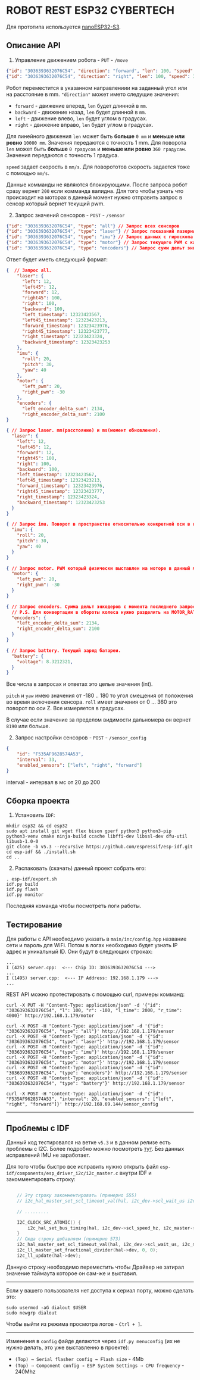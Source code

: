 # ROBOT REST ESP32 CYBERTECH

Для прототипа используется [nanoESP32-S3](https://github.com/wuxx/nanoESP32-S3/tree/master).

## Описание API

1) Управление движением робота - `PUT` - `/move`

```json
{"id": "3036393632076C54", "direction": "forward", "len": 100, "speed": 30}
{"id": "3036393632076C54", "direction": "right", "len": 100, "speed": 30}
```

Робот переместится в указанном направлениии на заданный угол или на расстояние в mm. `"direction"` может името следущие значения:

- `forward` - движение вперед, `len` будет длинной в `mm`.
- `backward` - движение назад, `len` будет длинной в `mm`.
- `left` - движение влево, `len` будет углом в градусах.
- `right` - движение вправо, `len` будет углом в градусах.

Для линейного движения `len` может быть **больше** `0 mm` и **меньше или ровно** `10000 mm`. Значения передаются с точность 1 mm.
Для поворота `len` может быть **больше** `0 градусов` и **меньше или ровно** `360 градусам`. Значения передаются с точность 1 градуса.

`speed` задает скорость в `mm/s`. Для поворототов скорость задается тоже с помощью `mm/s`.

Данные комманды не являются блокирующими. После запроса робот сразу вернет `200` если комманда валидна. Для того чтобы узнать что происходит на моторах в данный момент нужно отправить запрос в сенсор который вернет текущий pwm.

2) Запрос значений сенсоров - `POST` - `/sensor`

```json
{"id": "3036393632076C54", "type": "all"} // Запрос всех сенсоров
{"id": "3036393632076C54", "type": "laser"} // Запрос показаний лазерных сенсоров
{"id": "3036393632076C54", "type": "imu"} // Запрос данных с гироскопа
{"id": "3036393632076C54", "type": "motor"} // Запрос текущего PWM с каждого из моторов
{"id": "3036393632076C54", "type": "encoders"} // Запрос сумм дельт энкодеров с момента последнего запроса
```

Ответ будет иметь следующий формат:

```json
{  // Запрос all.
    "laser": {
      "left": 12, 
      "left45": 12,
      "forward": 12,
      "right45": 100, 
      "right": 100, 
      "backward": 100,
      "left_timestamp": 12323423567,
      "left45_timestamp": 12323423213,
      "forward_timestamp": 12323423976,
      "right45_timestamp": 12323423777,
      "right_timestamp": 12323423324,
      "backward_timestamp": 12323423253
    }, 
    "imu": {
      "roll": 20,
      "pitch": 30,
      "yaw": 40
    },
    "motor": {
      "left_pwm": 20, 
      "right_pwm": -30
    },
    "encoders": {
      "left_encoder_delta_sum": 2134,
      "right_encoder_delta_sum": 2100
}
```
```json
{ // Запрос laser. mm(расстояние) и ms(момент обновления).
  "laser": {
    "left": 12,
    "left45": 12,
    "forward": 12,
    "right45": 100,
    "right": 100,
    "backward": 100,
    "left_timestamp": 12323423567,
    "left45_timestamp": 12323423213,
    "forward_timestamp": 12323423976,
    "right45_timestamp": 12323423777,
    "right_timestamp": 12323423324,
    "backward_timestamp": 12323423253
  }
}
```
```json
{ // Запрос imu. Поворот в пространстве относительно конкретной оси в градусах.
  "imu": {
    "roll": 20,
    "pitch": 30, 
    "yaw": 40
  }
}
```
```json
{ // Запрос motor. PWM который физически выставлен на моторе в данный момент
  "motor": {
    "left_pwm": 20,
    "right_pwm": -30
  }
} 
```
```json
{ // Запрос encoders. Cумма дельт энкодеров с момента последнего запроса. 
  // P.S. Для конвертации в обороты колеса нужно разделить на MOTOR_RATIO(280)
  "encoders": {
    "left_encoder_delta_sum": 2134,
    "right_encoder_delta_sum": 2100
  }
} 
```
```json
{ // Запрос battery. Текущий заряд батареи. 
  "battery": {
    "voltage": 8.3212321,
  }
} 
```

Все числа в запросах и ответах это целые значения (int).

`pitch` и `yaw` имею значения от -180 .. 180 то угол смещения от положения во время включения сенсора. `roll` имеет значения от 0 ... 360 это поворот по оси Z. Все измеряется в градусах.

В случае если значение за пределом видимости дальномера он вернет `8190` или больше.

2) Запрос настройки сенсоров - `POST` - `/sensor_config`

```json
{
    "id": "F535AF9628574A53",
    "interval": 33,
    "enabled_sensors": ["left", "right", "forward"]
}
```
interval - интервал в мс от 20 до 200

## Сборка проекта

1) Установить `IDF`:

```shell
mkdir esp32 && cd esp32
sudo apt install git wget flex bison gperf python3 python3-pip python3-venv cmake ninja-build ccache libffi-dev libssl-dev dfu-util libusb-1.0-0
git clone -b v5.3 --recursive https://github.com/espressif/esp-idf.git
cd esp-idf && ./install.sh
cd ..
```

2) Распаковать (скачать) данный проект собрать его:

```shell
. esp-idf/export.sh
idf.py build
idf.py flash
idf.py monitor 
```

Последняя команда чтобы посмотреть логи работы.

## Тестирование

Для работы с API необходимо указать в `main/inc/config.hpp` название сети и пароль для WiFi. Потом в логах необходимо будет узнать IP адрес и уникальный ID. Они будут в следующих строках:

```
...
I (425) server.cpp:  <--- Chip ID: 3036393632076C54 ---> 
...
I (1495) server.cpp:  <--- IP Address: 192.168.1.179 ---> 
...
```

REST API можно протестировать с помощью curl, примеры комманд:

```shell
curl -X PUT -H "Content-Type: application/json" -d '{"id": "3036393632076C54", "l": 100, "r": -100, "l_time": 2000, "r_time": 4000}' http://192.168.1.179/motor

curl -X POST -H "Content-Type: application/json" -d '{"id": "3036393632076C54", "type": "all"}' http://192.168.1.179/sensor
curl -X POST -H "Content-Type: application/json" -d '{"id": "3036393632076C54", "type": "laser"}' http://192.168.1.179/sensor
curl -X POST -H "Content-Type: application/json" -d '{"id": "3036393632076C54", "type": "imu"}' http://192.168.1.179/sensor
curl -X POST -H "Content-Type: application/json" -d '{"id": "3036393632076C54", "type": "motor"}' http://192.168.1.179/sensor
curl -X POST -H "Content-Type: application/json" -d '{"id": "3036393632076C54", "type": "encoders"}' http://192.168.1.179/sensor
curl -X POST -H "Content-Type: application/json" -d '{"id": "3036393632076C54", "type": "battery"}' http://192.168.1.179/sensor

curl -X POST -H "Content-Type: application/json" -d '{"id": "F535AF9628574A53", "interval": 20, "enabled_sensors": ["left", "right", "forward"]}' http://192.168.69.144/sensor_config
```

----

## Проблемы с IDF

Данный код тестировался на ветке `v5.3` и в данном релизе есть проблемы с I2C. Более подробно можно посмотреть [тут](https://github.com/espressif/esp-idf/issues/14401). Без данных исправлений IMU не заработает.

Для того чтобы быстро все исправить нужно открыть файл `esp-idf/components/esp_driver_i2c/i2c_master.c` внутри IDF и закомментировать строку:

```c

    // Эту строку закомментировать (примерно 555)
    // i2c_hal_master_set_scl_timeout_val(hal, i2c_dev->scl_wait_us i2c_master->base->clk_src_freq_hz);

    // .........

    I2C_CLOCK_SRC_ATOMIC() {
        i2c_hal_set_bus_timing(hal, i2c_dev->scl_speed_hz, i2c_master->base->clk_src, i2c_master->base->clk_src_freq_hz);
    }
    // Сюда строку добавляем (примерно 573)
    i2c_hal_master_set_scl_timeout_val(hal, i2c_dev->scl_wait_us, i2c_master->base->clk_src_freq_hz); // эту строку добавить
    i2c_ll_master_set_fractional_divider(hal->dev, 0, 0);
    i2c_ll_update(hal->dev);
```

Данную строку необходимо переместить чтобы Драйвер не затирал значение таймаута которое он сам-же и выставил.

----

Если у вашего пользователя нет доступа к сериал порту, можно сделать это:

```shell
sudo usermod -aG dialout $USER
sudo newgrp dialout 
```

Чтобы выйти из режима просмотра логов - `Ctrl + ]`.

----

Изменения в `config` файде делаются через `idf.py menuconfig` (их не нужно делать, это уже выставленно в проекте):

- `(Top) → Serial flasher config → Flash size` - 4Mb
- `(Top) → Component config → ESP System Settings → CPU frequency` - 240Mhz
